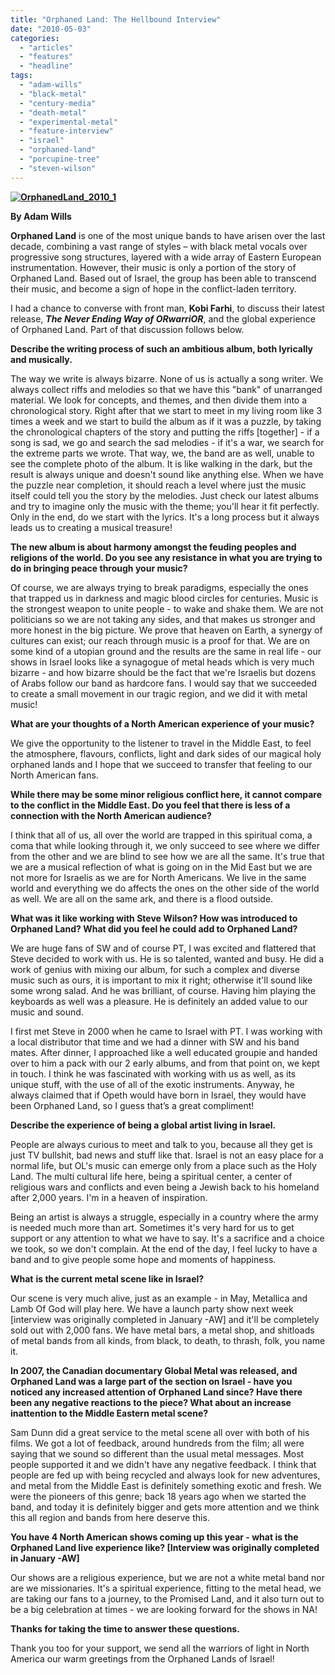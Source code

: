 ```yaml
---
title: "Orphaned Land: The Hellbound Interview"
date: "2010-05-03"
categories: 
  - "articles"
  - "features"
  - "headline"
tags: 
  - "adam-wills"
  - "black-metal"
  - "century-media"
  - "death-metal"
  - "experimental-metal"
  - "feature-interview"
  - "israel"
  - "orphaned-land"
  - "porcupine-tree"
  - "steven-wilson"
---
```


**[![OrphanedLand_2010_1](http://www.hellbound.ca/wp-content/uploads/2010/05/OrphanedLand_2010_1-236x300.jpg "OrphanedLand_2010_1")](http://www.hellbound.ca/wp-content/uploads/2010/05/OrphanedLand_2010_1.jpg)**

**By Adam Wills**

**Orphaned Land** is one of the most unique bands to have arisen over the last decade, combining a vast range of styles – with black metal vocals over progressive song structures, layered with a wide array of Eastern European instrumentation. However, their music is only a portion of the story of Orphaned Land. Based out of Israel, the group has been able to transcend their music, and become a sign of hope in the conflict-laden territory.

I had a chance to converse with front man, **Kobi Farhi**, to discuss their latest release, _**The Never Ending Way of ORwarriOR**_, and the global experience of Orphaned Land. Part of that discussion follows below.

**Describe the writing process of such an ambitious album, both lyrically and musically.**

The way we write is always bizarre. None of us is actually a song writer. We always collect riffs and melodies so that we have this "bank" of unarranged material. We look for concepts, and themes, and then divide them into a chronological story. Right after that we start to meet in my living room like 3 times a week and we start to build the album as if it was a puzzle, by taking the chronological chapters of the story and putting the riffs \[together\] - if a song is sad, we go and search the sad melodies - if it's a war, we search for the extreme parts we wrote. That way, we, the band are as well, unable to see the complete photo of the album. It is like walking in the dark, but the result is always unique and doesn't sound like anything else. When we have the puzzle near completion, it should reach a level where just the music itself could tell you the story by the melodies. Just check our latest albums and try to imagine only the music with the theme; you'll hear it fit perfectly. Only in the end, do we start with the lyrics. It's a long process but it always leads us to creating a musical treasure!

**The new album is about harmony amongst the feuding peoples and religions of the world. Do you see any resistance in what you are trying to do in bringing peace through your music?**

Of course, we are always trying to break paradigms, especially the ones that trapped us in darkness and magic blood circles for centuries. Music is the strongest weapon to unite people - to wake and shake them. We are not politicians so we are not taking any sides, and that makes us stronger and more honest in the big picture. We prove that heaven on Earth, a synergy of cultures can exist; our reach through music is a proof for that. We are on some kind of a utopian ground and the results are the same in real life - our shows in Israel looks like a synagogue of metal heads which is very much bizarre - and how bizarre should be the fact that we're Israelis but dozens of Arabs follow our band as hardcore fans. I would say that we succeeded to create a small movement in our tragic region, and we did it with metal music!

**What are your thoughts of a North American experience of your music?**

We give the opportunity to the listener to travel in the Middle East, to feel the atmosphere, flavours, conflicts, light and dark sides of our magical holy orphaned lands and I hope that we succeed to transfer that feeling to our North American fans.

**While there may be some minor religious conflict here, it cannot compare to the conflict in the Middle East. Do you feel that there is less of a connection with the North American audience?**

I think that all of us, all over the world are trapped in this spiritual coma, a coma that while looking through it, we only succeed to see where we differ from the other and we are blind to see how we are all the same. It's true that we are a musical reflection of what is going on in the Mid East but we are not more for Israelis as we are for North Americans. We live in the same world and everything we do affects the ones on the other side of the world as well. We are all on the same ark, and there is a flood outside.

**What was it like working with Steve Wilson? How was introduced to Orphaned Land? What did you feel he could add to Orphaned Land?**

We are huge fans of SW and of course PT, I was excited and flattered that Steve decided to work with us. He is so talented, wanted and busy. He did a work of genius with mixing our album, for such a complex and diverse music such as ours, it is important to mix it right; otherwise it'll sound like some wrong salad. And he was brilliant, of course. Having him playing the keyboards as well was a pleasure. He is definitely an added value to our music and sound.

I first met Steve in 2000 when he came to Israel with PT. I was working with a local distributor that time and we had a dinner with SW and his band mates. After dinner, I approached like a well educated groupie and handed over to him a pack with our 2 early albums, and from that point on, we kept in touch. I think he was fascinated with working with us as well, as its unique stuff, with the use of all of the exotic instruments. Anyway, he always claimed that if Opeth would have born in Israel, they would have been Orphaned Land, so I guess that’s a great compliment!

**Describe the experience of being a global artist living in Israel.**

People are always curious to meet and talk to you, because all they get is just TV bullshit, bad news and stuff like that. Israel is not an easy place for a normal life, but OL's music can emerge only from a place such as the Holy Land. The multi cultural life here, being a spiritual center, a center of religious wars and conflicts and even being a Jewish back to his homeland after 2,000 years. I'm in a heaven of inspiration.

Being an artist is always a struggle, especially in a country where the army is needed much more than art. Sometimes it's very hard for us to get support or any attention to what we have to say. It's a sacrifice and a choice we took, so we don't complain. At the end of the day, I feel lucky to have a band and to give people some hope and moments of happiness.

**What** **is the current metal scene like in Israel?**

Our scene is very much alive, just as an example - in May, Metallica and Lamb Of God will play here. We have a launch party show next week \[interview was originally completed in January -AW\] and it'll be completely sold out with 2,000 fans. We have metal bars, a metal shop, and shitloads of metal bands from all kinds, from black, to death, to thrash, folk, you name it.

**In 2007, the Canadian documentary Global Metal was released, and Orphaned Land was a large part of the section on Israel - have you noticed any increased attention of Orphaned Land since? Have there been any negative reactions to the piece? What about an increase inattention to the Middle Eastern metal scene?**

Sam Dunn did a great service to the metal scene all over with both of his films. We got a lot of feedback, around hundreds from the film; all were saying that we sound so different than the usual metal messages. Most people supported it and we didn't have any negative feedback. I think that people are fed up with being recycled and always look for new adventures, and metal from the Middle East is definitely something exotic and fresh. We were the pioneers of this genre; back 18 years ago when we started the band, and today it is definitely bigger and gets more attention and we think this all region and bands from here deserve this.

**You have 4 North American shows coming up this year - what is the Orphaned Land live experience like? \[Interview was originally completed in January -AW\]**

Our shows are a religious experience, but we are not a white metal band nor are we missionaries. It's a spiritual experience, fitting to the metal head, we are taking our fans to a journey, to the Promised Land, and it also turn out to be a big celebration at times - we are looking forward for the shows in NA!

**Thanks for taking the time to answer these questions.**

Thank you too for your support, we send all the warriors of light in North America our warm greetings from the Orphaned Lands of Israel!
